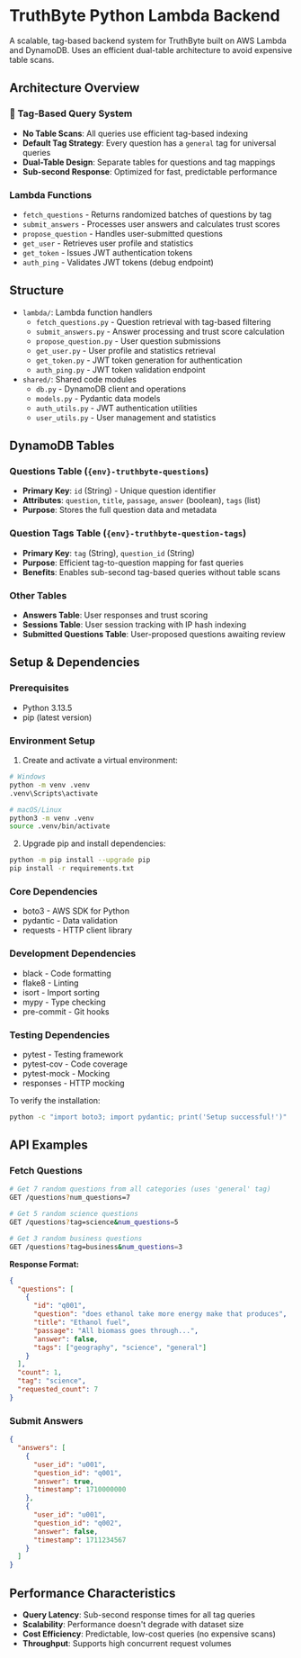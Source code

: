 # TruthByte Python Lambda Backend

A scalable, tag-based backend system for TruthByte built on AWS Lambda and DynamoDB. Uses an efficient dual-table architecture to avoid expensive table scans.

## Architecture Overview

### **🚀 Tag-Based Query System**
- **No Table Scans**: All queries use efficient tag-based indexing
- **Default Tag Strategy**: Every question has a `general` tag for universal queries
- **Dual-Table Design**: Separate tables for questions and tag mappings
- **Sub-second Response**: Optimized for fast, predictable performance

### Lambda Functions

- `fetch_questions` - Returns randomized batches of questions by tag
- `submit_answers` - Processes user answers and calculates trust scores  
- `propose_question` - Handles user-submitted questions
- `get_user` - Retrieves user profile and statistics
- `get_token` - Issues JWT authentication tokens
- `auth_ping` - Validates JWT tokens (debug endpoint)

## Structure

- `lambda/`: Lambda function handlers
  - `fetch_questions.py` - Question retrieval with tag-based filtering
  - `submit_answers.py` - Answer processing and trust score calculation
  - `propose_question.py` - User question submissions
  - `get_user.py` - User profile and statistics retrieval
  - `get_token.py` - JWT token generation for authentication
  - `auth_ping.py` - JWT token validation endpoint
- `shared/`: Shared code modules
  - `db.py` - DynamoDB client and operations
  - `models.py` - Pydantic data models
  - `auth_utils.py` - JWT authentication utilities
  - `user_utils.py` - User management and statistics

## DynamoDB Tables

### **Questions Table** (`{env}-truthbyte-questions`)
- **Primary Key**: `id` (String) - Unique question identifier
- **Attributes**: `question`, `title`, `passage`, `answer` (boolean), `tags` (list)
- **Purpose**: Stores the full question data and metadata

### **Question Tags Table** (`{env}-truthbyte-question-tags`)  
- **Primary Key**: `tag` (String), `question_id` (String)
- **Purpose**: Efficient tag-to-question mapping for fast queries
- **Benefits**: Enables sub-second tag-based queries without table scans

### **Other Tables**
- **Answers Table**: User responses and trust scoring
- **Sessions Table**: User session tracking with IP hash indexing
- **Submitted Questions Table**: User-proposed questions awaiting review

## Setup & Dependencies

### Prerequisites
- Python 3.13.5
- pip (latest version)

### Environment Setup

1. Create and activate a virtual environment:

```sh
# Windows
python -m venv .venv
.venv\Scripts\activate

# macOS/Linux
python3 -m venv .venv
source .venv/bin/activate
```

2. Upgrade pip and install dependencies:

```sh
python -m pip install --upgrade pip
pip install -r requirements.txt
```

### Core Dependencies
- boto3 - AWS SDK for Python
- pydantic - Data validation
- requests - HTTP client library

### Development Dependencies
- black - Code formatting
- flake8 - Linting
- isort - Import sorting
- mypy - Type checking
- pre-commit - Git hooks

### Testing Dependencies
- pytest - Testing framework
- pytest-cov - Code coverage
- pytest-mock - Mocking
- responses - HTTP mocking

To verify the installation:
```sh
python -c "import boto3; import pydantic; print('Setup successful!')"
```

## API Examples

### **Fetch Questions**
```bash
# Get 7 random questions from all categories (uses 'general' tag)
GET /questions?num_questions=7

# Get 5 random science questions
GET /questions?tag=science&num_questions=5

# Get 3 random business questions
GET /questions?tag=business&num_questions=3
```

**Response Format:**
```json
{
  "questions": [
    {
      "id": "q001",
      "question": "does ethanol take more energy make that produces",
      "title": "Ethanol fuel",
      "passage": "All biomass goes through...",
      "answer": false,
      "tags": ["geography", "science", "general"]
    }
  ],
  "count": 1,
  "tag": "science",
  "requested_count": 7
}
```

### **Submit Answers**
```json
{
  "answers": [
    {
      "user_id": "u001",
      "question_id": "q001",
      "answer": true,
      "timestamp": 1710000000
    },
    {
      "user_id": "u001",
      "question_id": "q002",
      "answer": false,
      "timestamp": 1711234567
    }
  ]
}
```

## Performance Characteristics

- **Query Latency**: Sub-second response times for all tag queries
- **Scalability**: Performance doesn't degrade with dataset size
- **Cost Efficiency**: Predictable, low-cost queries (no expensive scans)
- **Throughput**: Supports high concurrent request volumes